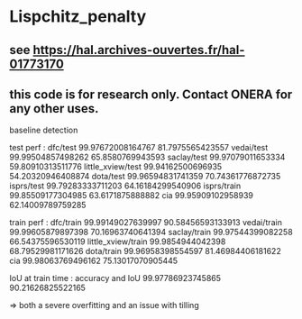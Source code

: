 # Lispchitz_penalty

## see https://hal.archives-ouvertes.fr/hal-01773170

## this code is for research only. Contact ONERA for any other uses.


baseline detection

test perf : 
dfc/test 99.97672008164767 81.7975565423557
vedai/test 99.99504857498262 65.8580769943593
saclay/test 99.97079011653334 59.80910313511776
little_xview/test 99.94162500696935 54.20320946408874
dota/test 99.96594831741359 70.74361776872735
isprs/test 99.79283333711203 64.16184299540906
isprs/train 99.85509177304985 63.6171875888882
cia 99.95909102958939 62.14009789759285

train perf :
dfc/train 99.99149027639997 90.58456593133913
vedai/train 99.99605879897398 70.16963740641394
saclay/train 99.97544399082258 66.54375596530119
little_xview/train 99.9854944042398 68.79529981171626
dota/train 99.96958398554597 81.46984406181622
cia 99.98063769496162 75.13017070905445

IoU at train time :
accuracy and IoU 99.97786923745865 90.21626825522165


=> both 
a severe overfitting
and an issue with tilling
